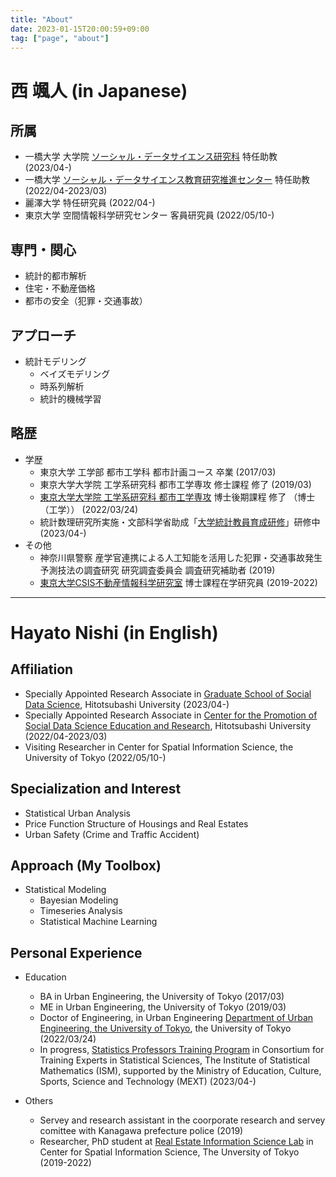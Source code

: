 ```yaml
---
title: "About"
date: 2023-01-15T20:00:59+09:00
tag: ["page", "about"]
---
```


# 西 颯人 (in Japanese)

## 所属

- 一橋大学 大学院 [ソーシャル・データサイエンス研究科][3] 特任助教 (2023/04-)
- 一橋大学 [ソーシャル・データサイエンス教育研究推進センター][3] 特任助教 (2022/04-2023/03)
- 麗澤大学 特任研究員 (2022/04-)
- 東京大学 空間情報科学研究センター 客員研究員 (2022/05/10-)

## 専門・関心

- 統計的都市解析
- 住宅・不動産価格
- 都市の安全（犯罪・交通事故）

## アプローチ

- 統計モデリング
    - ベイズモデリング
    - 時系列解析
    - 統計的機械学習

## 略歴

- 学歴
    - 東京大学 工学部 都市工学科 都市計画コース 卒業 (2017/03)
    - 東京大学大学院 工学系研究科 都市工学専攻 修士課程 修了 (2019/03)
    - [東京大学大学院 工学系研究科 都市工学専攻][1] 博士後期課程 修了 （博士（工学）） (2022/03/24)
    - 統計数理研究所実施・文部科学省助成「[大学統計教員育成研修][ism_training]」研修中 (2023/04-)
- その他
    - 神奈川県警察 産学官連携による人工知能を活用した犯罪・交通事故発生予測技法の調査研究 研究調査委員会 調査研究補助者 (2019)
    - [東京大学CSIS不動産情報科学研究室][2] 博士課程在学研究員 (2019-2022)

----

# Hayato Nishi (in English)

## Affiliation
- Specially Appointed Research Associate in [Graduate School of Social Data Science][3], Hitotsubashi University (2023/04-)
- Specially Appointed Research Associate in [Center for the Promotion of Social Data Science Education and Research][3], Hitotsubashi University (2022/04-2023/03)
- Visiting Researcher in Center for Spatial Information Science, the University of Tokyo (2022/05/10-)

## Specialization and Interest

- Statistical Urban Analysis
- Price Function Structure of Housings and Real Estates
- Urban Safety (Crime and Traffic Accident)

## Approach (My Toolbox)

- Statistical Modeling
    - Bayesian Modeling
    - Timeseries Analysis
    - Statistical Machine Learning

## Personal Experience

- Education
    - BA in Urban Engineering, the University of Tokyo (2017/03)
    - ME in Urban Engineering, the University of Tokyo (2019/03)
    - Doctor of Engineering, in Urban Engineering [Department of Urban Engineering, the University of Tokyo][1], the University of Tokyo (2022/03/24)
    - In progress, [Statistics Professors Training Program][ism_training_en] in Consortium for Training Experts in Statistical Sciences, The Institute of Statistical Mathematics (ISM), supported by  the Ministry of Education, Culture, Sports, Science and Technology (MEXT) (2023/04-)

- Others
    - Servey and research assistant in the coorporate research and servey comittee with Kanagawa prefecture police (2019)
    - Researcher, PhD student at [Real Estate Information Science Lab][2] in Center for Spatial Information Science, The Unversity of Tokyo (2019-2022)


[1]:http://www.due.t.u-tokyo.ac.jp
[2]:https://shmzlab.jp/main/
[3]:https://www.sds.hit-u.ac.jp/
[ism_training]:https://stat-expert.ism.ac.jp/training/outline03/
[ism_training_en]:https://stat-expert.ism.ac.jp/en/